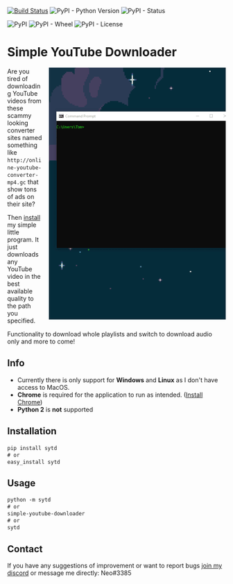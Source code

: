 [![Build Status](https://travis-ci.com/tomg404/Simple-YouTube-Downloader.svg?branch=master)](https://travis-ci.com/tomg404/Simple-YouTube-Downloader)
![PyPI - Python Version](https://img.shields.io/pypi/pyversions/sytd)
![PyPI - Status](https://img.shields.io/pypi/status/sytd)

![PyPI](https://img.shields.io/pypi/v/sytd)
![PyPI - Wheel](https://img.shields.io/pypi/wheel/sytd)
![PyPI - License](https://img.shields.io/pypi/l/sytd)

# Simple YouTube Downloader
<img align="right" style="padding-left: 3%" src="images/demo-small.gif">

Are you tired of downloading YouTube videos from these scammy looking converter sites named something like
``http://online-youtube-converter-mp4.gc`` that show tons of ads on their site?

Then [install](https://github.com/tomg404/Simple-YouTube-Downloader#Installation) my simple little program.
It just downloads any YouTube video in the best available quality to the path you specified.

Functionality to download whole playlists and switch to download audio only and more to come!

## Info
* Currently there is only support for **Windows** and **Linux** as I don't have access to MacOS.
* **Chrome** is required for the application to run as intended. ([Install Chrome](https://www.google.com/chrome/))
* **Python 2** is **not** supported

## Installation

```
pip install sytd
# or
easy_install sytd
```

## Usage
```
python -m sytd
# or
simple-youtube-downloader
# or
sytd
```

## Contact
If you have any suggestions of improvement or want to report bugs [join my discord](https://discord.gg/DHnBsRZ) or message me directly: Neo#3385

